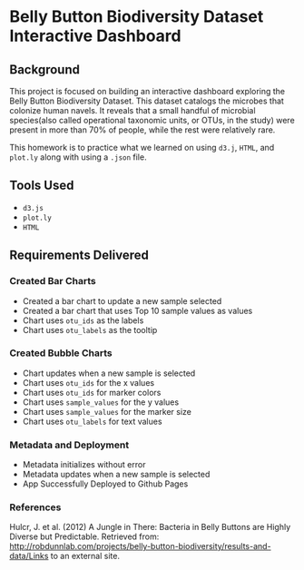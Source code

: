 # Belly Button Biodiversity Dataset Interactive Dashboard

## Background
This project is focused on building an interactive dashboard exploring the Belly Button Biodiversity Dataset. This dataset catalogs the microbes that colonize human navels. It reveals that a small handful of microbial species(also called operational taxonomic units, or OTUs, in the study) were present in more than 70% of people, while the rest were relatively rare.

This homework is to practice what we learned on using `d3.j`, `HTML`, and `plot.ly` along with using a `.json` file. 

## Tools Used
- `d3.js`
- `plot.ly`
- `HTML`

## Requirements Delivered

### Created Bar Charts
- Created a bar chart to update a new sample selected
- Created a bar chart that uses Top 10 sample values as values
- Chart uses `otu_ids` as the labels 
- Chart uses `otu_labels` as the tooltip

### Created Bubble Charts
- Chart updates when a new sample is selected
- Chart uses `otu_ids` for the x values 
- Chart uses `otu_ids` for marker colors
- Chart uses `sample_values` for the y values
- Chart uses `sample_values` for the marker size
- Chart uses `otu_labels` for text values

### Metadata and Deployment
- Metadata initializes without error
- Metadata updates when a new sample is selected
- App Successfully Deployed to Github Pages

### References
Hulcr, J. et al. (2012) A Jungle in There: Bacteria in Belly Buttons are Highly Diverse but Predictable. Retrieved from: http://robdunnlab.com/projects/belly-button-biodiversity/results-and-data/Links to an external site.
